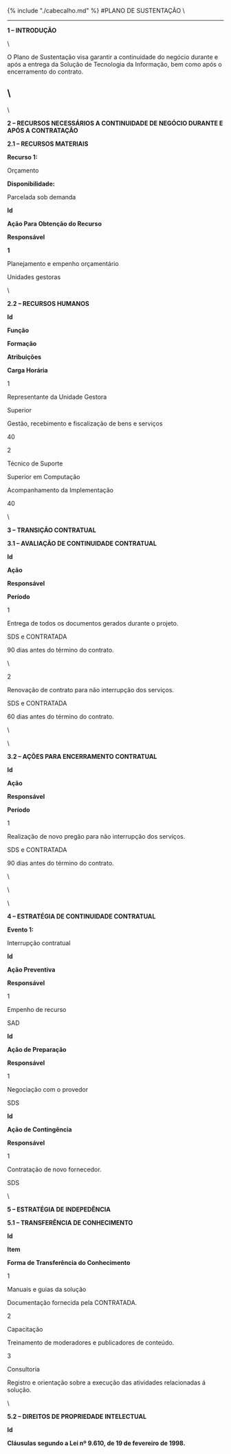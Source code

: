 {% include "./cabecalho.md" %}
#PLANO DE SUSTENTAÇÃO
\

  ---------------------------------------------------------------------------------------------------------------------------------------------------------------------------
  **1 – INTRODUÇÃO**

  \

  O Plano de Sustentação visa garantir a continuidade do negócio durante e após a entrega da Solução de Tecnologia da Informação, bem como após o encerramento do contrato.

  \
  ---------------------------------------------------------------------------------------------------------------------------------------------------------------------------

\

**2 – RECURSOS NECESSÁRIOS A CONTINUIDADE DE NEGÓCIO DURANTE E APÓS A
CONTRATAÇÃO**

**2.1 – RECURSOS MATERIAIS**

**Recurso 1:**

Orçamento

**Disponibilidade:**

Parcelada sob demanda

**Id**

**Ação Para Obtenção do Recurso**

**Responsável**

**1**

Planejamento e empenho orçamentário

Unidades gestoras

\

**2.2 – RECURSOS HUMANOS**

**Id**

**Função**

**Formação**

**Atribuições**

**Carga Horária**

1

Representante da Unidade Gestora

Superior

Gestão, recebimento e fiscalização de bens e serviços

40

2

Técnico de Suporte

Superior em Computação

Acompanhamento da Implementação

40

\

**3 – TRANSIÇÃO CONTRATUAL**

**3.1 – AVALIAÇÃO DE CONTINUIDADE CONTRATUAL**

**Id**

**Ação**

**Responsável**

**Período**

1

Entrega de todos os documentos gerados durante o projeto.

SDS e CONTRATADA

90 dias antes do término do contrato.

\

2

Renovação de contrato para não interrupção dos serviços.

SDS e CONTRATADA

60 dias antes do término do contrato.

\

\

**3.2 – AÇÕES PARA ENCERRAMENTO CONTRATUAL**

**Id**

**Ação**

**Responsável**

**Período**

1

Realização de novo pregão para não interrupção dos serviços.

SDS e CONTRATADA

90 dias antes do término do contrato.

\

\

\

**4 – ESTRATÉGIA DE CONTINUIDADE CONTRATUAL**

**Evento 1:**

Interrupção contratual

**Id**

**Ação Preventiva**

**Responsável**

1

Empenho de recurso

SAD

**Id**

**Ação de Preparação**

**Responsável**

1

Negociação com o provedor

SDS

**Id**

**Ação de Contingência**

**Responsável**

1

Contratação de novo fornecedor.

SDS

\

**5 – ESTRATÉGIA DE INDEPEDÊNCIA**

**5.1 – TRANSFERÊNCIA DE CONHECIMENTO**

**Id**

**Item**

**Forma de Transferência do Conhecimento**

1

Manuais e guias da solução

Documentação fornecida pela CONTRATADA.

2

Capacitação

Treinamento de moderadores e publicadores de conteúdo.

3

Consultoria

Registro e orientação sobre a execução das atividades relacionadas á
solução.

\

**5.2 – DIREITOS DE PROPRIEDADE INTELECTUAL**

**Id**

**Cláusulas segundo a Lei nº 9.610, de 19 de fevereiro de 1998.**

